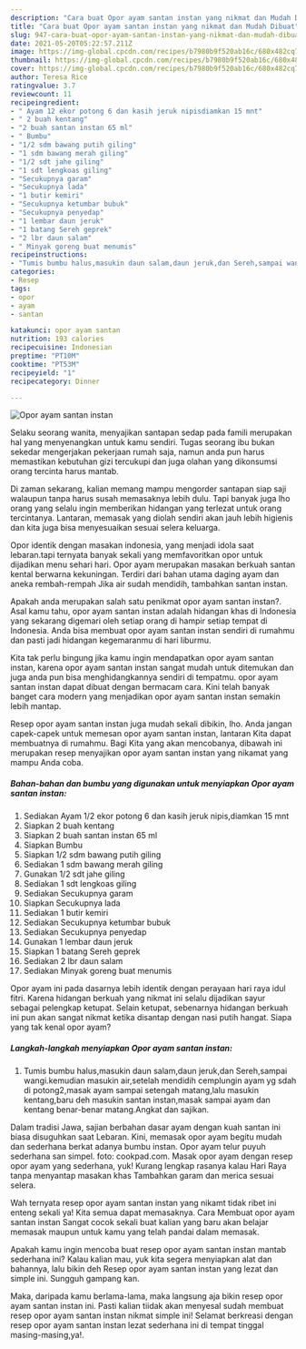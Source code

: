 ```yaml
---
description: "Cara buat Opor ayam santan instan yang nikmat dan Mudah Dibuat"
title: "Cara buat Opor ayam santan instan yang nikmat dan Mudah Dibuat"
slug: 947-cara-buat-opor-ayam-santan-instan-yang-nikmat-dan-mudah-dibuat
date: 2021-05-20T05:22:57.211Z
image: https://img-global.cpcdn.com/recipes/b7980b9f520ab16c/680x482cq70/opor-ayam-santan-instan-foto-resep-utama.jpg
thumbnail: https://img-global.cpcdn.com/recipes/b7980b9f520ab16c/680x482cq70/opor-ayam-santan-instan-foto-resep-utama.jpg
cover: https://img-global.cpcdn.com/recipes/b7980b9f520ab16c/680x482cq70/opor-ayam-santan-instan-foto-resep-utama.jpg
author: Teresa Rice
ratingvalue: 3.7
reviewcount: 11
recipeingredient:
- " Ayam 12 ekor potong 6 dan kasih jeruk nipisdiamkan 15 mnt"
- " 2 buah kentang"
- "2 buah santan instan 65 ml"
- " Bumbu"
- "1/2 sdm bawang putih giling"
- "1 sdm bawang merah giling"
- "1/2 sdt jahe giling"
- "1 sdt lengkoas giling"
- "Secukupnya garam"
- "Secukupnya lada"
- "1 butir kemiri"
- "Secukupnya ketumbar bubuk"
- "Secukupnya penyedap"
- "1 lembar daun jeruk"
- "1 batang Sereh geprek"
- "2 lbr daun salam"
- " Minyak goreng buat menumis"
recipeinstructions:
- "Tumis bumbu halus,masukin daun salam,daun jeruk,dan Sereh,sampai wangi.kemudian masukin air,setelah mendidih cemplungin ayam yg sdah di potong2,masak ayam sampai setengah matang,lalu masukin kentang,baru deh masukin santan instan,masak sampai ayam dan kentang benar-benar matang.Angkat dan sajikan."
categories:
- Resep
tags:
- opor
- ayam
- santan

katakunci: opor ayam santan 
nutrition: 193 calories
recipecuisine: Indonesian
preptime: "PT10M"
cooktime: "PT53M"
recipeyield: "1"
recipecategory: Dinner

---
```



![Opor ayam santan instan](https://img-global.cpcdn.com/recipes/b7980b9f520ab16c/680x482cq70/opor-ayam-santan-instan-foto-resep-utama.jpg)

Selaku seorang wanita, menyajikan santapan sedap pada famili merupakan hal yang menyenangkan untuk kamu sendiri. Tugas seorang ibu bukan sekedar mengerjakan pekerjaan rumah saja, namun anda pun harus memastikan kebutuhan gizi tercukupi dan juga olahan yang dikonsumsi orang tercinta harus mantab.

Di zaman  sekarang, kalian memang mampu mengorder santapan siap saji walaupun tanpa harus susah memasaknya lebih dulu. Tapi banyak juga lho orang yang selalu ingin memberikan hidangan yang terlezat untuk orang tercintanya. Lantaran, memasak yang diolah sendiri akan jauh lebih higienis dan kita juga bisa menyesuaikan sesuai selera keluarga. 

Opor identik dengan masakan indonesia, yang menjadi idola saat lebaran.tapi ternyata banyak sekali yang memfavoritkan opor untuk dijadikan menu sehari hari. Opor ayam merupakan masakan berkuah santan kental berwarna kekuningan. Terdiri dari bahan utama daging ayam dan aneka rembah-rempah Jika air sudah mendidih, tambahkan santan instan.

Apakah anda merupakan salah satu penikmat opor ayam santan instan?. Asal kamu tahu, opor ayam santan instan adalah hidangan khas di Indonesia yang sekarang digemari oleh setiap orang di hampir setiap tempat di Indonesia. Anda bisa membuat opor ayam santan instan sendiri di rumahmu dan pasti jadi hidangan kegemaranmu di hari liburmu.

Kita tak perlu bingung jika kamu ingin mendapatkan opor ayam santan instan, karena opor ayam santan instan sangat mudah untuk ditemukan dan juga anda pun bisa menghidangkannya sendiri di tempatmu. opor ayam santan instan dapat dibuat dengan bermacam cara. Kini telah banyak banget cara modern yang menjadikan opor ayam santan instan semakin lebih mantap.

Resep opor ayam santan instan juga mudah sekali dibikin, lho. Anda jangan capek-capek untuk memesan opor ayam santan instan, lantaran Kita dapat membuatnya di rumahmu. Bagi Kita yang akan mencobanya, dibawah ini merupakan resep menyajikan opor ayam santan instan yang nikamat yang mampu Anda coba.

<!--inarticleads1-->

##### Bahan-bahan dan bumbu yang digunakan untuk menyiapkan Opor ayam santan instan:

1. Sediakan  Ayam 1/2 ekor potong 6 dan kasih jeruk nipis,diamkan 15 mnt
1. Siapkan  2 buah kentang
1. Siapkan 2 buah santan instan 65 ml
1. Siapkan  Bumbu
1. Siapkan 1/2 sdm bawang putih giling
1. Sediakan 1 sdm bawang merah giling
1. Gunakan 1/2 sdt jahe giling
1. Sediakan 1 sdt lengkoas giling
1. Sediakan Secukupnya garam
1. Siapkan Secukupnya lada
1. Sediakan 1 butir kemiri
1. Sediakan Secukupnya ketumbar bubuk
1. Sediakan Secukupnya penyedap
1. Gunakan 1 lembar daun jeruk
1. Siapkan 1 batang Sereh geprek
1. Sediakan 2 lbr daun salam
1. Sediakan  Minyak goreng buat menumis


Opor ayam ini pada dasarnya lebih identik dengan perayaan hari raya idul fitri. Karena hidangan berkuah yang nikmat ini selalu dijadikan sayur sebagai pelengkap ketupat. Selain ketupat, sebenarnya hidangan berkuah ini pun akan sangat nikmat ketika disantap dengan nasi putih hangat. Siapa yang tak kenal opor ayam? 

<!--inarticleads2-->

##### Langkah-langkah menyiapkan Opor ayam santan instan:

1. Tumis bumbu halus,masukin daun salam,daun jeruk,dan Sereh,sampai wangi.kemudian masukin air,setelah mendidih cemplungin ayam yg sdah di potong2,masak ayam sampai setengah matang,lalu masukin kentang,baru deh masukin santan instan,masak sampai ayam dan kentang benar-benar matang.Angkat dan sajikan.


Dalam tradisi Jawa, sajian berbahan dasar ayam dengan kuah santan ini biasa disuguhkan saat Lebaran. Kini, memasak opor ayam begitu mudah dan sederhana berkat adanya bumbu instan. Opor ayam telur puyuh sederhana san simpel. foto: cookpad.com. Masak opor ayam dengan resep opor ayam yang sederhana, yuk! Kurang lengkap rasanya kalau Hari Raya tanpa menyantap masakan khas Tambahkan garam dan merica sesuai selera. 

Wah ternyata resep opor ayam santan instan yang nikamt tidak ribet ini enteng sekali ya! Kita semua dapat memasaknya. Cara Membuat opor ayam santan instan Sangat cocok sekali buat kalian yang baru akan belajar memasak maupun untuk kamu yang telah pandai dalam memasak.

Apakah kamu ingin mencoba buat resep opor ayam santan instan mantab sederhana ini? Kalau kalian mau, yuk kita segera menyiapkan alat dan bahannya, lalu bikin deh Resep opor ayam santan instan yang lezat dan simple ini. Sungguh gampang kan. 

Maka, daripada kamu berlama-lama, maka langsung aja bikin resep opor ayam santan instan ini. Pasti kalian tiidak akan menyesal sudah membuat resep opor ayam santan instan nikmat simple ini! Selamat berkreasi dengan resep opor ayam santan instan lezat sederhana ini di tempat tinggal masing-masing,ya!.

